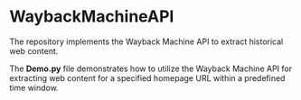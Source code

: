 # WaybackMachineAPI

The repository implements the Wayback Machine API to extract historical web content.

The **Demo.py** file demonstrates how to utilize the Wayback Machine API for extracting web content for a specified homepage URL within a predefined time window.
